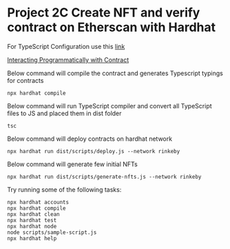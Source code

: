 # Project 2C Create NFT and verify contract on Etherscan with Hardhat

For TypeScript Configuration use this [link](https://hardhat.org/guides/typescript.html)

[Interacting Programmatically with Contract](https://docs.openzeppelin.com/learn/deploying-and-interacting#interacting-programmatically)

Below command will compile the contract and generates Typescript typings for contracts
```shell
npx hardhat compile
```

Below command will run TypeScript compiler and convert all TypeScript files to JS and placed them in dist folder
```shell
tsc
```

Below command will deploy contracts on hardhat network
```shell
npx hardhat run dist/scripts/deploy.js --network rinkeby
```

Below command will generate few initial NFTs
```shell
npx hardhat run dist/scripts/generate-nfts.js --network rinkeby
```


Try running some of the following tasks:

```shell
npx hardhat accounts
npx hardhat compile
npx hardhat clean
npx hardhat test
npx hardhat node
node scripts/sample-script.js
npx hardhat help
```
